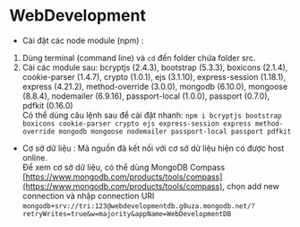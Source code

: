 # WebDevelopment
- Cài đặt các node module (npm) :
1. Dùng terminal (command line) và `cd` đến folder chứa folder src.
2. Cài các module sau: bcryptjs (2.4.3), bootstrap (5.3.3), boxicons (2.1.4), cookie-parser (1.4.7), crypto (1.0.1), ejs (3.1.10), express-session (1.18.1), express (4.21.2), method-override (3.0.0), mongodb (6.10.0), mongoose (8.8.4), nodemailer (6.9.16), passport-local (1.0.0), passport (0.7.0), pdfkit (0.16.0) \
Có thể dùng câu lệnh sau để cài đặt nhanh: `npm i bcryptjs bootstrap boxicons cookie-parser crypto ejs express-session express method-override mongodb mongoose nodemailer passport-local passport pdfkit`
- Cơ sở dữ liệu :
Mã nguồn đã kết nối với cơ sở dữ liệu hiện có được host online. \
Để xem cơ sở dữ liệu, có thể dùng MongoDB Compass [https://www.mongodb.com/products/tools/compass](https://www.mongodb.com/products/tools/compass), chọn add new connection và nhập connection URI `mongodb+srv://tri:123@webdevelopmentdb.g0uza.mongodb.net/?retryWrites=true&w=majority&appName=WebDevelopmentDB`
